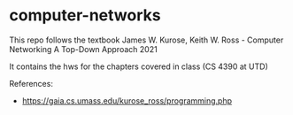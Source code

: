 # computer-networks

This repo follows the textbook James W. Kurose, Keith W. Ross - Computer Networking A Top-Down Approach 2021

It contains the hws for the chapters covered in class (CS 4390 at UTD)

References:
- https://gaia.cs.umass.edu/kurose_ross/programming.php